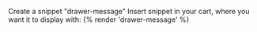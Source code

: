 Create a snippet "drawer-message"
Insert snippet in your cart, where you want it to display with:
{% render 'drawer-message' %}
